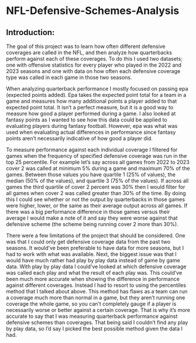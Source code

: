 # NFL-Defensive-Schemes-Analysis

## Introduction: 
The goal of this project was to learn how often different defensive coverages are called in the NFL, and then analyze how quarterbacks perform against each of these
coverages. To do this I used two datasets; one with offensive statistics for every player who played in the 2022 and 2023 seasons and one with data on how often each 
defensive coverage type was called in each game in those two seasons. 

When analyzing quarterback performance I mostly focused on passing epa (expected points added).  Epa takes the expected point total for a team in a game and measures how
many additional points a player added to that expected point total. It isn’t a perfect measure, but it is a good way to measure how good a player performed during a game. I
also looked at fantasy points as I wanted to see how this data could be applied to evaluating players during fantasy football. However, epa was what was used when evaluating
actual differences in performance since fantasy points aren’t necessarily indicative of how good a player did. 

To measure performance against each individual coverage I filtered for games when the frequency of specified defensive coverage was run in the top 25 percentile. For example
let’s say across all games from 2022 to 2023 cover 2 was called at minimum 5% during a game and maximum 70% of the games. Between those values you have quartile 1 
(25% of values), the median (50% of the values), and quartile 3 (75% of the values). If across all games the third quartile of cover 2 percent was 30% then I would filter
for all games when cover 2 was called greater than 30% of the time. By doing this I could see whether or not the output by quarterbacks in those games were higher, lower,
or the same as their average output across all games. If there was a big performance difference in those games versus their average I would make a note of it and say they 
were worse against that defensive scheme (the scheme being running cover 2 more than 30%).

There were a few limitations of the project that should be considered. One was that I could only get defensive coverage data from the past two seasons. It would’ve been
preferable to have data for more seasons, but I had to work with what was available. Next, the biggest issue was that I would have much rather had play by play data instead
of game by game data. With play by play data I could’ve looked at which defensive coverage was called each play and what the result of each play was. This could’ve been much
more accurate when showing the difference in performance against different coverages. Instead I had to resort to using the percentiles method that I talked about above. This
method has flaws as a team can run a coverage much more than normal in a game, but they aren’t running one coverage the whole game, so you can’t completely gauge if a player
is necessarily worse or better against a certain coverage. That is why it’s more accurate to say that I was measuring quarterback performance against defensive schemes than
coverages. That being said I couldn’t find any play by play data, so I’d say I picked the best possible method given the data I had.
